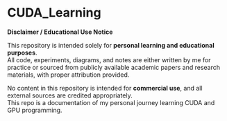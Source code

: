 # CUDA_Learning

**Disclaimer / Educational Use Notice**  

This repository is intended solely for **personal learning and educational purposes**.  
All code, experiments, diagrams, and notes are either written by me for practice or sourced from publicly available academic papers and research materials, with proper attribution provided.  

No content in this repository is intended for **commercial use**, and all external sources are credited appropriately.  
This repo is a documentation of my personal journey learning CUDA and GPU programming.
